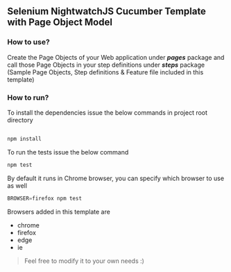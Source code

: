 ## Selenium NightwatchJS Cucumber Template with Page Object Model

### How to use?
Create the Page Objects of your Web application under **_pages_** package and call those Page Objects in your step definitions under **_steps_** package (Sample Page Objects, Step definitions & Feature file included in this template)

### How to run?
To install the dependencies issue the below commands in project root directory
```javascript

npm install
``` 
To run the tests issue the below command
```javascript
npm test
``` 
By default it runs in Chrome browser, you can specify which browser to use as well
```javascript
BROWSER=firefox npm test
```

Browsers added in this template are 
* chrome
* firefox
* edge
* ie

> Feel free to modify it to your own needs :)
